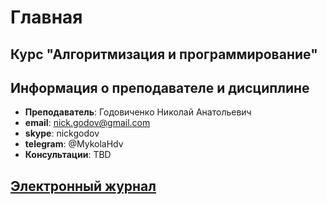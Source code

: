 # Главная

## Курс "Алгоритмизация и программирование"

## Информация о преподавателе и дисциплине

* **Преподаватель**: Годовиченко Николай Анатольевич
* **email**: nick.godov@gmail.com
* **skype**: nickgodov
* **telegram**: @MykolaHdv
* **Консультации**: TBD

## [Электронный журнал](https://docs.google.com/spreadsheets/d/1JuZ7gJfLVe5OIjTwrEWKMSl3oah4r_FKinBiDvxo0IA/edit?usp=sharing)

